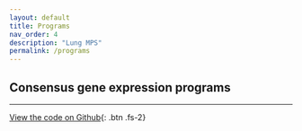 ```yaml
---
layout: default
title: Programs
nav_order: 4
description: "Lung MPS"
permalink: /programs
---
```


## Consensus gene expression programs


---
[View the code on Github](https://github.com/joshpeters/lungmps){: .btn .fs-2}
